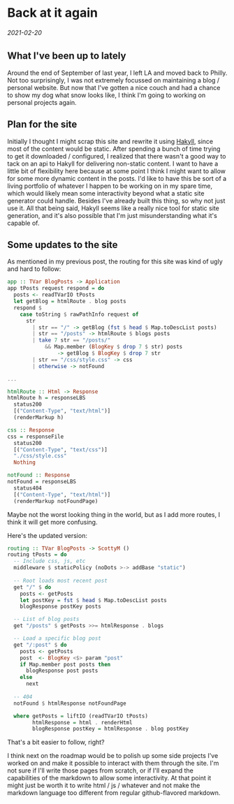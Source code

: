 # Back at it again
###### *2021-02-20*

## What I've been up to lately
Around the end of September of last year, I left LA and moved back to Philly. Not too surprisingly, I was not extremely focussed on maintaining a blog / personal website. But now that I've gotten a nice couch and had a chance to show my dog what snow looks like, I think I'm going to working on personal projects again. 

## Plan for the site
Initially I thought I might scrap this site and rewrite it using [Hakyll](https://jaspervdj.be/hakyll/), since most of the content would be static. After spending a bunch of time trying to get it downloaded / configured, I realized that there wasn't a good way to tack on an api to Hakyll for delivering non-static content. I want to have a little bit of flexibility here because at some point I think I might want to allow for some more dynamic content in the posts. I'd like to have this be sort of a living portfolio of whatever I happen to be working on in my spare time, which would likely mean some interactivity beyond what a static site generator could handle. Besides I've already built this thing, so why not just use it. All that being said, Hakyll seems like a really nice tool for static site generation, and it's also possible that I'm just misunderstanding what it's capable of.

## Some updates to the site
As mentioned in my previous post, the routing for this site was kind of ugly and hard to follow:

``` haskell
app :: TVar BlogPosts -> Application
app tPosts request respond = do 
  posts <- readTVarIO tPosts
  let getBlog = htmlRoute . blog posts
  respond $ 
    case toString $ rawPathInfo request of
      str
        | str == "/" -> getBlog (fst $ head $ Map.toDescList posts)
        | str == "/posts" -> htmlRoute $ blogs posts
        | take 7 str == "/posts/" 
            && Map.member (BlogKey $ drop 7 $ str) posts 
                -> getBlog $ BlogKey $ drop 7 str
        | str == "/css/style.css" -> css
        | otherwise -> notFound

...

htmlRoute :: Html -> Response 
htmlRoute h = responseLBS
  status200
  [("Content-Type", "text/html")]
  (renderMarkup h)

css :: Response
css = responseFile
  status200
  [("Content-Type", "text/css")]
  "./css/style.css"
  Nothing

notFound :: Response 
notFound = responseLBS
  status404
  [("Content-Type", "text/html")]
  (renderMarkup notFoundPage)
```

Maybe not the worst looking thing in the world, but as I add more routes, I think it will get more confusing.

Here's the updated version:

``` haskell
routing :: TVar BlogPosts -> ScottyM ()
routing tPosts = do 
  -- Include css, js, etc
  middleware $ staticPolicy (noDots >-> addBase "static")
  
  -- Root loads most recent post
  get "/" $ do 
    posts <- getPosts
    let postKey = fst $ head $ Map.toDescList posts
    blogResponse postKey posts

  -- List of blog posts 
  get "/posts" $ getPosts >>= htmlResponse . blogs

  -- Load a specific blog post 
  get "/:post" $ do 
    posts <- getPosts
    post  <- BlogKey <$> param "post"
    if Map.member post posts then 
      blogResponse post posts
    else 
      next 
  
  -- 404
  notFound $ htmlResponse notFoundPage

  where getPosts = liftIO (readTVarIO tPosts)
        htmlResponse = html . renderHtml
        blogResponse postKey = htmlResponse . blog postKey
```

That's a bit easier to follow, right?

I think next on the roadmap would be to polish up some side projects I've worked on and make it possible to interact with them through the site. I'm not sure if I'll write those pages from scratch, or if I'll expand the capabilities of the markdown to allow some interactivity. At that point it might just be worth it to write html / js / whatever and not make the markdown language too different from regular github-flavored markdown.